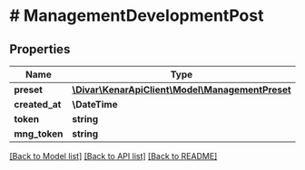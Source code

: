 # # ManagementDevelopmentPost

## Properties

Name | Type | Description | Notes
------------ | ------------- | ------------- | -------------
**preset** | [**\Divar\KenarApiClient\Model\ManagementPreset**](ManagementPreset.md) |  | [optional]
**created_at** | **\DateTime** |  | [optional]
**token** | **string** |  | [optional]
**mng_token** | **string** |  | [optional]

[[Back to Model list]](../../README.md#models) [[Back to API list]](../../README.md#endpoints) [[Back to README]](../../README.md)

